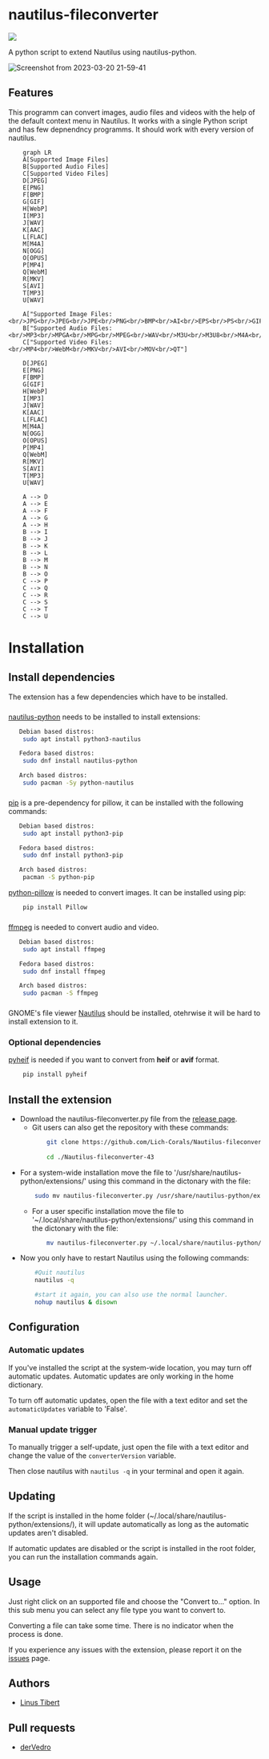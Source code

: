 
# nautilus-fileconverter
[![](https://img.shields.io/endpoint?style=for-the-badge&url=https%3A%2F%2Flichcorals.netlify.app%2Fgnome_look.json)](https://www.gnome-look.org/s/Gnome/p/1965601)

A python script to extend Nautilus using nautilus-python.

![Screenshot from 2023-03-20 21-59-41](https://user-images.githubusercontent.com/111392332/226464712-216ef143-6ca7-4c9d-ac15-e51e3a299550.png)

## Features
This programm can convert images, audio files and videos with the help of the default context menu in Nautilus. It works with a single Python script and has few depnendncy programms. It should work with every version of nautilus.
```mermaid
    graph LR
    A[Supported Image Files]
    B[Supported Audio Files]
    C[Supported Video Files]
    D[JPEG]
    E[PNG]
    F[BMP]
    G[GIF]
    H[WebP]
    I[MP3]
    J[WAV]
    K[AAC]
    L[FLAC]
    M[M4A]
    N[OGG]
    O[OPUS]
    P[MP4]
    Q[WebM]
    R[MKV]
    S[AVI]
    T[MP3]
    U[WAV]
    
    A["Supported Image Files:<br/>JPG<br/>JPEG<br/>JPE<br/>PNG<br/>BMP<br/>AI<br/>EPS<br/>PS<br/>GIF<br/>ICO<br/>PCX<br/>PPM<br/>TIFF<br/>TIF<br/>XBM<br/>FLI<br/>FPX<br/>BIN<br/>WMF<br/>XPM<br/>WEBP<br/>AVIF<br/>HEIC"]
    B["Supported Audio Files:<br/>MP3<br/>MPGA<br/>MPG<br/>MPEG<br/>WAV<br/>M3U<br/>M3U8<br/>M4A<br/>MKA<br/>AAC<br/>3GP<br/>3G2<br/>OGG<br/>OPUS"]
    C["Supported Video Files:<br/>MP4<br/>WebM<br/>MKV<br/>AVI<br/>MOV<br/>QT"]
   
    D[JPEG]
    E[PNG]
    F[BMP]
    G[GIF]
    H[WebP]
    I[MP3]
    J[WAV]
    K[AAC]
    L[FLAC]
    M[M4A]
    N[OGG]
    O[OPUS]
    P[MP4]
    Q[WebM]
    R[MKV]
    S[AVI]
    T[MP3]
    U[WAV]
    
    A --> D
    A --> E
    A --> F
    A --> G
    A --> H
    B --> I
    B --> J
    B --> K
    B --> L
    B --> M
    B --> N
    B --> O
    C --> P
    C --> Q
    C --> R
    C --> S
    C --> T
    C --> U
```
# Installation
## Install dependencies
The extension has a few dependencies which have to be installed.
###
[nautilus-python](https://github.com/GNOME/nautilus-python) needs to be installed to install extensions:

```bash
   Debian based distros:
    sudo apt install python3-nautilus

   Fedora based distros:
    sudo dnf install nautilus-python

   Arch based distros:
    sudo pacman -Sy python-nautilus
```
###


[pip](https://pypi.org/project/pip/) is a pre-dependency for pillow, it can be installed with the following commands:

```bash
   Debian based distros:
    sudo apt install python3-pip

   Fedora based distros:
    sudo dnf install python3-pip

   Arch based distros:
    pacman -S python-pip
```

[python-pillow](https://python-pillow.org/) is needed to convert images. It can be installed using pip:
```bash
    pip install Pillow
```
###

[ffmpeg](https://ffmpeg.org/download.html#build-linux) is needed to convert audio and video.

```bash
   Debian based distros:
    sudo apt install ffmpeg

   Fedora based distros:
    sudo dnf install ffmpeg

   Arch based distros:
    sudo pacman -S ffmpeg
```

###
GNOME's file viewer [Nautilus](https://apps.gnome.org/en-GB/app/org.gnome.Nautilus/) should be installed, otehrwise it will be hard to install extension to it.

### Optional dependencies
[pyheif](https://pypi.org/project/pyheif/) is needed if you want to convert from **heif** or **avif** format.

```bash
    pip install pyheif
```

## Install the extension
- Download the nautilus-fileconverter.py file from the [release page](https://github.com/Lich-Corals/Nautilus-fileconverter-43/releases).
    - Git users can also get the repository with these commands:
        ```bash
            git clone https://github.com/Lich-Corals/Nautilus-fileconverter-43
            
            cd ./Nautilus-fileconverter-43
        ```
- For a system-wide installation move the file to '/usr/share/nautilus-python/extensions/' using this command in the dictonary with the file:
    ```bash
        sudo mv nautilus-fileconverter.py /usr/share/nautilus-python/extensions/nautilus-fileconverter.py
    ```
  - For a user specific installation move the file to '~/.local/share/nautilus-python/extensions/' using this command in the dictonary with the file:
      ```bash
          mv nautilus-fileconverter.py ~/.local/share/nautilus-python/extensions/nautilus-fileconverter.py
      ```
- Now you only have to restart Nautilus using the following commands:
    ```bash
        #Quit nautilus
        nautilus -q 

        #start it again, you can also use the normal launcher.
        nohup nautilus & disown
    ```
## Configuration
### Automatic updates
If you've installed the script at the system-wide location, you may turn off automatic updates. Automatic updates are only working in the home dictionary.

To turn off automatic updates, open the file with a text editor and set the `automaticUpdates` variable to 'False'.
### Manual update trigger
To manually trigger a self-update, just open the file with a text editor and change the value of the `converterVersion` variable.

Then close nautilus with `nautilus -q` in your terminal and open it again.
## Updating
If the script is installed in the home folder (~/.local/share/nautilus-python/extensions/), it will update automatically as long as the automatic updates aren't disabled.

If automatic updates are disabled or the script is installed in the root folder, you can run the installation commands again.
## Usage

Just right click on an supported file and choose the "Convert to..." option. In this sub menu you can select any file type you want to convert to.

Converting a file can take some time. There is no indicator when the process is done.

If you experience any issues with the extension, please report it on the [issues](https://github.com/Lich-Corals/nautilus-fileconverter/issues) page.

## Authors

- [Linus Tibert](https://github.com/Lich-Corals)

## Pull requests

- [derVedro](https://github.com/derVedro)
